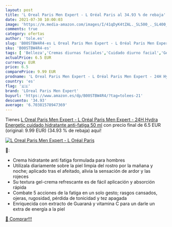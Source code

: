 ```yaml
---
layout: post
title: 'L Oreal Paris Men Expert - L Oréal Paris al 34.93 % de rebaja'
date: 2021-07-30 10:00:03
image: 'https://m.media-amazon.com/images/I/41qDyK4tZAL._SL500_._SL400_.jpg'
comments: true
category: ofertas
author: 'tole.es'
slug: 'B00STBW4R4-es L Oreal Paris Men Expert - L Oréal Paris Men Expert - 24H...'
sku: 'B00STBW4R4-es'
tags: [ 'Belleza','Cremas diurnas faciales','Cuidado diurno facial','Geles diurnos faciales','Hidratantes faciales','Productos para el cuidado de la cara','Productos para el cuidado de la piel','loreal paris men expert','oréal', ]
actualPrice: 6.5 EUR
currency: EUR
price: 6.5
comparePrice: 9.99 EUR
prodname: 'L Oreal Paris Men Expert - L Oréal Paris Men Expert - 24H Hydra Energetic cuidado hidratante anti-fatiga  50 ml'
country: 'es'
flag: '🇪🇸'
brand: 'LOreal Paris Men Expert'
buyurl: 'https://www.amazon.es/dp/B00STBW4R4/?tag=tolees-21'
descuento: '34.93'
average: '6.70381578947369'
---
```


Tienes [L Oreal Paris Men Expert - L Oréal Paris Men Expert - 24H Hydra Energetic cuidado hidratante anti-fatiga  50 ml](https://www.amazon.es/dp/B00STBW4R4/?tag=tolees-21) con precio final de  6.5 EUR (original: 9.99 EUR) (34.93 %  de rebaja) aqui!

[![L Oreal Paris Men Expert - L Oréal Paris](https://m.media-amazon.com/images/I/41qDyK4tZAL._SL500_._SL400_.jpg)](https://www.amazon.es/dp/B00STBW4R4/?tag=tolees-21)

🔎:

- Crema hidratante anti fatiga formulada para hombres
- Utilízala diariamente sobre la piel limpia del rostro por la mañana y noche; aplicado tras el afeitado, alivia la sensación de ardor y las rojeces
- Su textura gel-crema refrescante es de fácil aplicación y absorción rápida
- Combate 5 acciones de la fatiga en un solo gesto; rasgos cansados, ojeras, rugosidad, pérdida de tonicidad y tez apagada
- Enriquecida con extracto de Guaraná y vitamina C para un darle un extra de energía a la piel

[🛒 Comprar!!!](https://www.amazon.es/dp/B00STBW4R4/?tag=tolees-21)
